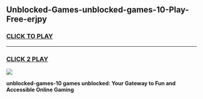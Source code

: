 
## Unblocked-Games-unblocked-games-10-Play-Free-erjpy
<h3>
<a href="https://premium76.site?title=unblocked-games-10&ref=20A">CLICK TO PLAY</a></h3>
<hr>

<h3>
<a href="https://premium76.site?title=unblocked-games-10&ref=20A">CLICK 2 PLAY</a>
  
</h3>

<a href="https://premium76.site?title=unblocked-games-10&ref=20A"><img src="https://clearcache.store/games.png"></a>


**unblocked-games-10 games unblocked: Your Gateway to Fun and Accessible Online Gaming**
